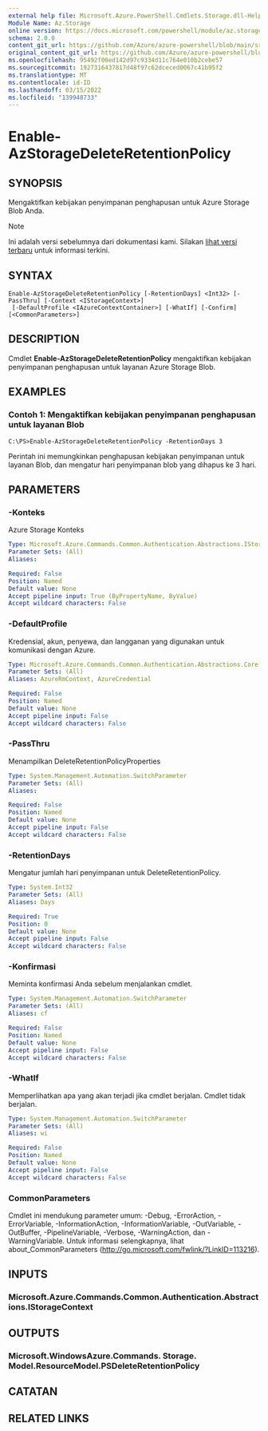 ```yaml
---
external help file: Microsoft.Azure.PowerShell.Cmdlets.Storage.dll-Help.xml
Module Name: Az.Storage
online version: https://docs.microsoft.com/powershell/module/az.storage/enable-azstoragedeleteretentionpolicy
schema: 2.0.0
content_git_url: https://github.com/Azure/azure-powershell/blob/main/src/Storage/Storage.Management/help/Enable-AzStorageDeleteRetentionPolicy.md
original_content_git_url: https://github.com/Azure/azure-powershell/blob/main/src/Storage/Storage.Management/help/Enable-AzStorageDeleteRetentionPolicy.md
ms.openlocfilehash: 95492f00ed142d97c9334d11c764e010b2cebe57
ms.sourcegitcommit: 1927316437817d48f97c62dceced0067c41b95f2
ms.translationtype: MT
ms.contentlocale: id-ID
ms.lasthandoff: 03/15/2022
ms.locfileid: "139948733"
---
```

# Enable-AzStorageDeleteRetentionPolicy

## SYNOPSIS
Mengaktifkan kebijakan penyimpanan penghapusan untuk Azure Storage Blob Anda.

> [!NOTE]
>Ini adalah versi sebelumnya dari dokumentasi kami. Silakan [lihat versi terbaru](/powershell/module/az.storage/enable-azstoragedeleteretentionpolicy) untuk informasi terkini.

## SYNTAX

```
Enable-AzStorageDeleteRetentionPolicy [-RetentionDays] <Int32> [-PassThru] [-Context <IStorageContext>]
 [-DefaultProfile <IAzureContextContainer>] [-WhatIf] [-Confirm] [<CommonParameters>]
```

## DESCRIPTION
Cmdlet **Enable-AzStorageDeleteRetentionPolicy** mengaktifkan kebijakan penyimpanan penghapusan untuk layanan Azure Storage Blob.

## EXAMPLES

### Contoh 1: Mengaktifkan kebijakan penyimpanan penghapusan untuk layanan Blob
```
C:\PS>Enable-AzStorageDeleteRetentionPolicy -RetentionDays 3
```

Perintah ini memungkinkan penghapusan kebijakan penyimpanan untuk layanan Blob, dan mengatur hari penyimpanan blob yang dihapus ke 3 hari.

## PARAMETERS

### -Konteks
Azure Storage Konteks

```yaml
Type: Microsoft.Azure.Commands.Common.Authentication.Abstractions.IStorageContext
Parameter Sets: (All)
Aliases:

Required: False
Position: Named
Default value: None
Accept pipeline input: True (ByPropertyName, ByValue)
Accept wildcard characters: False
```

### -DefaultProfile
Kredensial, akun, penyewa, dan langganan yang digunakan untuk komunikasi dengan Azure.

```yaml
Type: Microsoft.Azure.Commands.Common.Authentication.Abstractions.Core.IAzureContextContainer
Parameter Sets: (All)
Aliases: AzureRmContext, AzureCredential

Required: False
Position: Named
Default value: None
Accept pipeline input: False
Accept wildcard characters: False
```

### -PassThru
Menampilkan DeleteRetentionPolicyProperties

```yaml
Type: System.Management.Automation.SwitchParameter
Parameter Sets: (All)
Aliases:

Required: False
Position: Named
Default value: None
Accept pipeline input: False
Accept wildcard characters: False
```

### -RetentionDays
Mengatur jumlah hari penyimpanan untuk DeleteRetentionPolicy.

```yaml
Type: System.Int32
Parameter Sets: (All)
Aliases: Days

Required: True
Position: 0
Default value: None
Accept pipeline input: False
Accept wildcard characters: False
```

### -Konfirmasi
Meminta konfirmasi Anda sebelum menjalankan cmdlet.

```yaml
Type: System.Management.Automation.SwitchParameter
Parameter Sets: (All)
Aliases: cf

Required: False
Position: Named
Default value: None
Accept pipeline input: False
Accept wildcard characters: False
```

### -WhatIf
Memperlihatkan apa yang akan terjadi jika cmdlet berjalan.
Cmdlet tidak berjalan.

```yaml
Type: System.Management.Automation.SwitchParameter
Parameter Sets: (All)
Aliases: wi

Required: False
Position: Named
Default value: None
Accept pipeline input: False
Accept wildcard characters: False
```

### CommonParameters
Cmdlet ini mendukung parameter umum: -Debug, -ErrorAction, -ErrorVariable, -InformationAction, -InformationVariable, -OutVariable, -OutBuffer, -PipelineVariable, -Verbose, -WarningAction, dan -WarningVariable. Untuk informasi selengkapnya, lihat about_CommonParameters (http://go.microsoft.com/fwlink/?LinkID=113216).

## INPUTS

### Microsoft.Azure.Commands.Common.Authentication.Abstractions.IStorageContext

## OUTPUTS

### Microsoft.WindowsAzure.Commands. Storage. Model.ResourceModel.PSDeleteRetentionPolicy

## CATATAN

## RELATED LINKS
